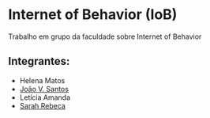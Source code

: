 # Internet of Behavior (IoB)

Trabalho em grupo da faculdade sobre Internet of Behavior

## Integrantes:

- Helena Matos
- [João V. Santos](https://github.com/joao2012)
- Letícia Amanda
- [Sarah Rebeca](https://github.com/oliveirasarah)
